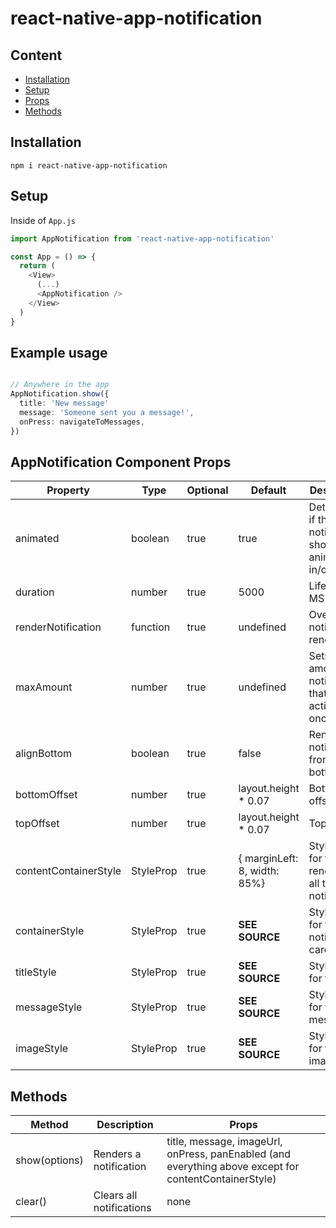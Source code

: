 # react-native-app-notification

## Content

- [Installation](#installation)
- [Setup](#setup)
- [Props](#props)
- [Methods](#methods)

## Installation

`npm i react-native-app-notification`

## Setup

Inside of `App.js`

```typescript
import AppNotification from 'react-native-app-notification'

const App = () => {
  return (
    <View>
      (...)
      <AppNotification />
    </View>
  )
}
```

## Example usage

```typescript

// Anywhere in the app
AppNotification.show({
  title: 'New message'
  message: 'Someone sent you a message!',
  onPress: navigateToMessages,
})

```

## AppNotification Component Props

| Property              | Type                  | Optional | Default                      | Description                                              |
| --------------------- | --------------------- | -------- | ---------------------------- | -------------------------------------------------------- |
| animated              | boolean               | true     | true                         | Determines if the notification should animate in/out     |
| duration              | number                | true     | 5000                         | Lifetime in MS                                           |
| renderNotification    | function              | true     | undefined                    | Overrides notification renderring                        |
| maxAmount             | number                | true     | undefined                    | Sets amount of notifications that can be active at once  |
| alignBottom           | boolean               | true     | false                        | Renders the notifications from the bottom                |
| bottomOffset          | number                | true     | layout.height \* 0.07        | Bottom offset                                            |
| topOffset             | number                | true     | layout.height \* 0.07        | Top offset                                               |
| contentContainerStyle | StyleProp<ViewStyle>  | true     | { marginLeft: 8, width: 85%} | Stylesheet for the View renderring all the notifications |
| containerStyle        | StyleProp<ViewStyle>  | true     | **SEE SOURCE**               | Stylesheet for the notification card                     |
| titleStyle            | StyleProp<TextStyle>  | true     | **SEE SOURCE**               | Stylesheet for the title                                 |
| messageStyle          | StyleProp<TextStyle>  | true     | **SEE SOURCE**               | Stylesheet for the messagee                              |
| imageStyle            | StyleProp<ImageStyle> | true     | **SEE SOURCE**               | Stylesheet for the image                                 |

## Methods

| Method        | Description              | Props                                                                                                 |
| ------------- | ------------------------ | ----------------------------------------------------------------------------------------------------- |
| show(options) | Renders a notification   | title, message, imageUrl, onPress, panEnabled (and everything above except for contentContainerStyle) |
| clear()       | Clears all notifications | none                                                                                                  |
